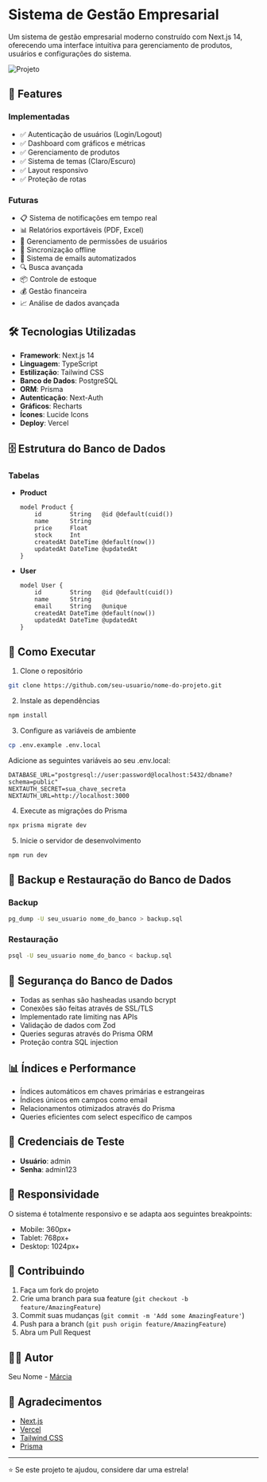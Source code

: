 # Sistema de Gestão Empresarial

Um sistema de gestão empresarial moderno construído com Next.js 14, oferecendo uma interface intuitiva para gerenciamento de produtos, usuários e configurações do sistema.

![Projeto](https://admin-dashboard-delta-sand-59.vercel.app)

## 🚀 Features

### Implementadas

- ✅ Autenticação de usuários (Login/Logout)
- ✅ Dashboard com gráficos e métricas
- ✅ Gerenciamento de produtos
- ✅ Sistema de temas (Claro/Escuro)
- ✅ Layout responsivo
- ✅ Proteção de rotas

### Futuras

- 📋 Sistema de notificações em tempo real
- 📊 Relatórios exportáveis (PDF, Excel)
- 👥 Gerenciamento de permissões de usuários
- 🔄 Sincronização offline
- 📨 Sistema de emails automatizados
- 🔍 Busca avançada
- 📦 Controle de estoque
- 💰 Gestão financeira
- 📈 Análise de dados avançada

## 🛠 Tecnologias Utilizadas

- **Framework**: Next.js 14
- **Linguagem**: TypeScript
- **Estilização**: Tailwind CSS
- **Banco de Dados**: PostgreSQL
- **ORM**: Prisma
- **Autenticação**: Next-Auth
- **Gráficos**: Recharts
- **Ícones**: Lucide Icons
- **Deploy**: Vercel

## 🗄️ Estrutura do Banco de Dados

### Tabelas

- **Product**

  ```prisma
  model Product {
      id        String   @id @default(cuid())
      name      String
      price     Float
      stock     Int
      createdAt DateTime @default(now())
      updatedAt DateTime @updatedAt
  }
  ```

- **User**
  ```prisma
  model User {
      id        String   @id @default(cuid())
      name      String
      email     String   @unique
      createdAt DateTime @default(now())
      updatedAt DateTime @updatedAt
  }
  ```

## 🚀 Como Executar

1. Clone o repositório

```bash
git clone https://github.com/seu-usuario/nome-do-projeto.git
```

2. Instale as dependências

```bash
npm install
```

3. Configure as variáveis de ambiente

```bash
cp .env.example .env.local
```

Adicione as seguintes variáveis ao seu .env.local:

```env
DATABASE_URL="postgresql://user:password@localhost:5432/dbname?schema=public"
NEXTAUTH_SECRET=sua_chave_secreta
NEXTAUTH_URL=http://localhost:3000
```

4. Execute as migrações do Prisma

```bash
npx prisma migrate dev
```

5. Inicie o servidor de desenvolvimento

```bash
npm run dev
```

## 💾 Backup e Restauração do Banco de Dados

### Backup

```bash
pg_dump -U seu_usuario nome_do_banco > backup.sql
```

### Restauração

```bash
psql -U seu_usuario nome_do_banco < backup.sql
```

## 🔐 Segurança do Banco de Dados

- Todas as senhas são hasheadas usando bcrypt
- Conexões são feitas através de SSL/TLS
- Implementado rate limiting nas APIs
- Validação de dados com Zod
- Queries seguras através do Prisma ORM
- Proteção contra SQL injection

## 📊 Índices e Performance

- Índices automáticos em chaves primárias e estrangeiras
- Índices únicos em campos como email
- Relacionamentos otimizados através do Prisma
- Queries eficientes com select específico de campos

## 🔐 Credenciais de Teste

- **Usuário**: admin
- **Senha**: admin123

## 📱 Responsividade

O sistema é totalmente responsivo e se adapta aos seguintes breakpoints:

- Mobile: 360px+
- Tablet: 768px+
- Desktop: 1024px+

## 🤝 Contribuindo

1. Faça um fork do projeto
2. Crie uma branch para sua feature (`git checkout -b feature/AmazingFeature`)
3. Commit suas mudanças (`git commit -m 'Add some AmazingFeature'`)
4. Push para a branch (`git push origin feature/AmazingFeature`)
5. Abra um Pull Request

## 👨‍💻 Autor

Seu Nome - [Márcia](https://www.linkedin.com/in/marcia-agostinho-developer/)

## 🙏 Agradecimentos

- [Next.js](https://nextjs.org)
- [Vercel](https://vercel.com)
- [Tailwind CSS](https://tailwindcss.com)
- [Prisma](https://prisma.io)

---

⭐️ Se este projeto te ajudou, considere dar uma estrela!
